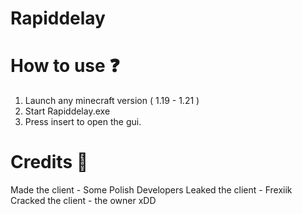 # Rapiddelay

# How to use ❓
1. Launch any minecraft version ( 1.19 - 1.21 )
2. Start Rapiddelay.exe
3. Press insert to open the gui. 

# Credits 📢
Made the client - Some Polish Developers
Leaked the client - Frexiik
Cracked the client - the owner xDD
